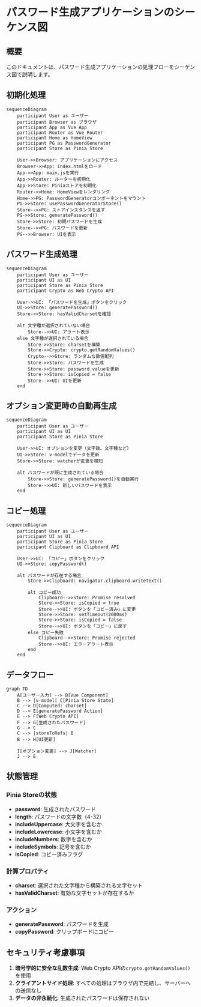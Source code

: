# パスワード生成アプリケーションのシーケンス図

## 概要

このドキュメントは、パスワード生成アプリケーションの処理フローをシーケンス図で説明します。

## 初期化処理

```mermaid
sequenceDiagram
    participant User as ユーザー
    participant Browser as ブラウザ
    participant App as Vue App
    participant Router as Vue Router
    participant Home as HomeView
    participant PG as PasswordGenerator
    participant Store as Pinia Store

    User->>Browser: アプリケーションにアクセス
    Browser->>App: index.htmlをロード
    App->>App: main.jsを実行
    App->>Router: ルーターを初期化
    App->>Store: Piniaストアを初期化
    Router->>Home: HomeViewをレンダリング
    Home->>PG: PasswordGeneratorコンポーネントをマウント
    PG->>Store: usePasswordGeneratorStore()
    Store-->>PG: ストアインスタンスを返す
    PG->>Store: generatePassword()
    Store->>Store: 初期パスワードを生成
    Store-->>PG: パスワードを更新
    PG-->>Browser: UIを表示
```

## パスワード生成処理

```mermaid
sequenceDiagram
    participant User as ユーザー
    participant UI as UI
    participant Store as Pinia Store
    participant Crypto as Web Crypto API

    User->>UI: 「パスワードを生成」ボタンをクリック
    UI->>Store: generatePassword()
    Store->>Store: hasValidCharsetを確認
    
    alt 文字種が選択されていない場合
        Store-->>UI: アラート表示
    else 文字種が選択されている場合
        Store->>Store: charsetを構築
        Store->>Crypto: crypto.getRandomValues()
        Crypto-->>Store: ランダムな数値配列
        Store->>Store: パスワードを生成
        Store->>Store: password.valueを更新
        Store->>Store: isCopied = false
        Store-->>UI: UIを更新
    end
```

## オプション変更時の自動再生成

```mermaid
sequenceDiagram
    participant User as ユーザー
    participant UI as UI
    participant Store as Pinia Store

    User->>UI: オプションを変更（文字数、文字種など）
    UI->>Store: v-modelでデータを更新
    Store->>Store: watcherが変更を検知
    
    alt パスワードが既に生成されている場合
        Store->>Store: generatePassword()を自動実行
        Store-->>UI: 新しいパスワードを表示
    end
```

## コピー処理

```mermaid
sequenceDiagram
    participant User as ユーザー
    participant UI as UI
    participant Store as Pinia Store
    participant Clipboard as Clipboard API

    User->>UI: 「コピー」ボタンをクリック
    UI->>Store: copyPassword()
    
    alt パスワードが存在する場合
        Store->>Clipboard: navigator.clipboard.writeText()
        
        alt コピー成功
            Clipboard-->>Store: Promise resolved
            Store->>Store: isCopied = true
            Store-->>UI: ボタンを「コピー済み」に変更
            Store->>Store: setTimeout(2000ms)
            Store->>Store: isCopied = false
            Store-->>UI: ボタンを「コピー」に戻す
        else コピー失敗
            Clipboard-->>Store: Promise rejected
            Store-->>UI: エラーアラート表示
        end
    end
```

## データフロー

```mermaid
graph TD
    A[ユーザー入力] --> B[Vue Component]
    B --> |v-model| C[Pinia Store State]
    C --> D[Computed: charset]
    D --> E[generatePassword Action]
    E --> F[Web Crypto API]
    F --> G[生成されたパスワード]
    G --> C
    C --> |storeToRefs| B
    B --> H[UI更新]
    
    I[オプション変更] --> J[Watcher]
    J --> E
```

## 状態管理

### Pinia Storeの状態

- **password**: 生成されたパスワード
- **length**: パスワードの文字数（4-32）
- **includeUppercase**: 大文字を含むか
- **includeLowercase**: 小文字を含むか
- **includeNumbers**: 数字を含むか
- **includeSymbols**: 記号を含むか
- **isCopied**: コピー済みフラグ

### 計算プロパティ

- **charset**: 選択された文字種から構築される文字セット
- **hasValidCharset**: 有効な文字セットが存在するか

### アクション

- **generatePassword**: パスワードを生成
- **copyPassword**: クリップボードにコピー

## セキュリティ考慮事項

1. **暗号学的に安全な乱数生成**: Web Crypto APIの`crypto.getRandomValues()`を使用
2. **クライアントサイド処理**: すべての処理はブラウザ内で完結し、サーバーへの送信なし
3. **データの非永続化**: 生成されたパスワードは保存されない